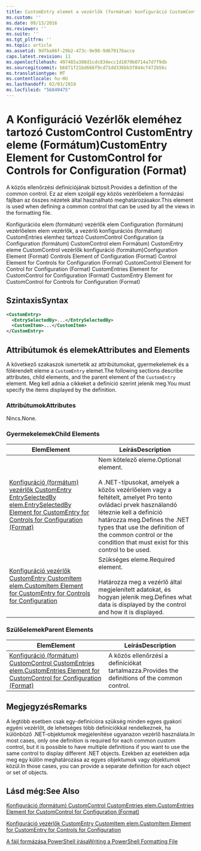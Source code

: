 ```yaml
---
title: CustomEntry elemet a vezérlők (formátum) konfiguráció CustomControl |} A Microsoft Docs
ms.custom: ''
ms.date: 09/13/2016
ms.reviewer: ''
ms.suite: ''
ms.tgt_pltfrm: ''
ms.topic: article
ms.assetid: 9dfba86f-29b2-473c-9e98-9d679176acce
caps.latest.revision: 11
ms.openlocfilehash: 497485a388d1cdc834ecc1d1079b0714a7d7f9db
ms.sourcegitcommit: b6871f21bd666f9cd71dd336bb3f844cf472b56c
ms.translationtype: MT
ms.contentlocale: hu-HU
ms.lasthandoff: 02/03/2019
ms.locfileid: "56849475"
---
```

# <a name="customentry-element-for-customcontrol-for-controls-for-configuration-format"></a><span data-ttu-id="1290d-102">A Konfiguráció Vezérlők eleméhez tartozó CustomControl CustomEntry eleme (Formátum)</span><span class="sxs-lookup"><span data-stu-id="1290d-102">CustomEntry Element for CustomControl for Controls for Configuration (Format)</span></span>

<span data-ttu-id="1290d-103">A közös ellenőrzési definíciójának biztosít.</span><span class="sxs-lookup"><span data-stu-id="1290d-103">Provides a definition of the common control.</span></span> <span data-ttu-id="1290d-104">Ez az elem szolgál egy közös vezérlőelem a formázási fájlban az összes nézetek által használható meghatározásakor.</span><span class="sxs-lookup"><span data-stu-id="1290d-104">This element is used when defining a common control that can be used by all the views in the formatting file.</span></span>

<span data-ttu-id="1290d-105">Konfigurációs elem (formátum) vezérlők elem Configuration (formátum) vezérlőelem elem vezérlők, a vezérlő konfigurációs (formátum) CustomEntries elemhez tartozó CustomControl Configuration (a Configuration (formátum) CustomControl elem Formátum) CustomEntry eleme CustomControl vezérlők konfiguráció (formátum)</span><span class="sxs-lookup"><span data-stu-id="1290d-105">Configuration Element (Format) Controls Element of Configuration (Format) Control Element for Controls for Configuration (Format) CustomControl Element for Control for Configuration (Format) CustomEntries Element for CustomControl for Configuration (Format) CustomEntry Element for CustomControl for Controls for Configuration (Format)</span></span>

## <a name="syntax"></a><span data-ttu-id="1290d-106">Szintaxis</span><span class="sxs-lookup"><span data-stu-id="1290d-106">Syntax</span></span>

```xml
<CustomEntry>
  <EntrySelectedBy>...</EntrySelectedBy>
  <CustomItem>...</CustomItem>
</CustomEntry>

```

## <a name="attributes-and-elements"></a><span data-ttu-id="1290d-107">Attribútumok és elemek</span><span class="sxs-lookup"><span data-stu-id="1290d-107">Attributes and Elements</span></span>

<span data-ttu-id="1290d-108">A következő szakaszok ismertetik az attribútumokat, gyermekelemek és a fölérendelt eleme a `CustomEntry` elemet.</span><span class="sxs-lookup"><span data-stu-id="1290d-108">The following sections describe attributes, child elements, and the parent element of the `CustomEntry` element.</span></span> <span data-ttu-id="1290d-109">Meg kell adnia a cikkeket a definíció szerint jelenik meg.</span><span class="sxs-lookup"><span data-stu-id="1290d-109">You must specify the items displayed by the definition.</span></span>

### <a name="attributes"></a><span data-ttu-id="1290d-110">Attribútumok</span><span class="sxs-lookup"><span data-stu-id="1290d-110">Attributes</span></span>

<span data-ttu-id="1290d-111">Nincs.</span><span class="sxs-lookup"><span data-stu-id="1290d-111">None.</span></span>

### <a name="child-elements"></a><span data-ttu-id="1290d-112">Gyermekelemek</span><span class="sxs-lookup"><span data-stu-id="1290d-112">Child Elements</span></span>

|<span data-ttu-id="1290d-113">Elem</span><span class="sxs-lookup"><span data-stu-id="1290d-113">Element</span></span>|<span data-ttu-id="1290d-114">Leírás</span><span class="sxs-lookup"><span data-stu-id="1290d-114">Description</span></span>|
|-------------|-----------------|
|[<span data-ttu-id="1290d-115">Konfiguráció (formátum) vezérlők CustomEntry EntrySelectedBy elem.</span><span class="sxs-lookup"><span data-stu-id="1290d-115">EntrySelectedBy Element for CustomEntry for Controls for Configuration (Format)</span></span>](./entryselectedby-element-for-customentry-for-controls-for-configuration-format.md)|<span data-ttu-id="1290d-116">Nem kötelező eleme.</span><span class="sxs-lookup"><span data-stu-id="1290d-116">Optional element.</span></span><br /><br /> <span data-ttu-id="1290d-117">A .NET-típusokat, amelyek a közös vezérlőelem vagy a feltételt, amelyet Pro tento ovládací prvek használandó léteznie kell a definíció határozza meg.</span><span class="sxs-lookup"><span data-stu-id="1290d-117">Defines the .NET types that use the definition of the common control or the condition that must exist for this control to be used.</span></span>|
|[<span data-ttu-id="1290d-118">Konfiguráció vezérlők CustomEntry CustomItem elem.</span><span class="sxs-lookup"><span data-stu-id="1290d-118">CustomItem Element for CustomEntry for Controls for Configuration</span></span>](./customitem-element-for-customentry-for-controls-for-configuration-format.md)|<span data-ttu-id="1290d-119">Szükséges eleme.</span><span class="sxs-lookup"><span data-stu-id="1290d-119">Required element.</span></span><br /><br /> <span data-ttu-id="1290d-120">Határozza meg a vezérlő által megjelenített adatokat, és hogyan jelenik meg.</span><span class="sxs-lookup"><span data-stu-id="1290d-120">Defines what data is displayed by the control and how it is displayed.</span></span>|

### <a name="parent-elements"></a><span data-ttu-id="1290d-121">Szülőelemek</span><span class="sxs-lookup"><span data-stu-id="1290d-121">Parent Elements</span></span>

|<span data-ttu-id="1290d-122">Elem</span><span class="sxs-lookup"><span data-stu-id="1290d-122">Element</span></span>|<span data-ttu-id="1290d-123">Leírás</span><span class="sxs-lookup"><span data-stu-id="1290d-123">Description</span></span>|
|-------------|-----------------|
|[<span data-ttu-id="1290d-124">Konfiguráció (formátum) CustomControl CustomEntries elem.</span><span class="sxs-lookup"><span data-stu-id="1290d-124">CustomEntries Element for CustomControl for Configuration (Format)</span></span>](./customentries-element-for-customcontrol-for-controls-for-configuration-format.md)|<span data-ttu-id="1290d-125">A közös ellenőrzési a definíciókat tartalmazza.</span><span class="sxs-lookup"><span data-stu-id="1290d-125">Provides the definitions of the common control.</span></span>|

## <a name="remarks"></a><span data-ttu-id="1290d-126">Megjegyzés</span><span class="sxs-lookup"><span data-stu-id="1290d-126">Remarks</span></span>

<span data-ttu-id="1290d-127">A legtöbb esetben csak egy-definícióra szükség minden egyes gyakori egyéni vezérlőt, de lehetséges több definíciókkal rendelkeznek, ha különböző .NET-objektumok megjelenítése ugyanazon vezérlő használata.</span><span class="sxs-lookup"><span data-stu-id="1290d-127">In most cases, only one definition is required for each common custom control, but it is possible to have multiple definitions if you want to use the same control to display different .NET objects.</span></span> <span data-ttu-id="1290d-128">Ezekben az esetekben adja meg egy külön meghatározása az egyes objektumok vagy objektumok közül.</span><span class="sxs-lookup"><span data-stu-id="1290d-128">In those cases, you can provide a separate definition for each object or set of objects.</span></span>

## <a name="see-also"></a><span data-ttu-id="1290d-129">Lásd még:</span><span class="sxs-lookup"><span data-stu-id="1290d-129">See Also</span></span>

[<span data-ttu-id="1290d-130">Konfiguráció (formátum) CustomControl CustomEntries elem.</span><span class="sxs-lookup"><span data-stu-id="1290d-130">CustomEntries Element for CustomControl for Configuration (Format)</span></span>](./customentries-element-for-customcontrol-for-controls-for-configuration-format.md)

[<span data-ttu-id="1290d-131">Konfiguráció vezérlők CustomEntry CustomItem elem.</span><span class="sxs-lookup"><span data-stu-id="1290d-131">CustomItem Element for CustomEntry for Controls for Configuration</span></span>](./customitem-element-for-customentry-for-controls-for-configuration-format.md)

[<span data-ttu-id="1290d-132">A fájl formázása PowerShell írása</span><span class="sxs-lookup"><span data-stu-id="1290d-132">Writing a PowerShell Formatting File</span></span>](./writing-a-powershell-formatting-file.md)
